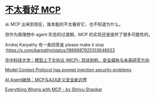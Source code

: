 # [不太看好 MCP](https://github.com/VandeeFeng/gitmemo/issues/50)

从 MCP 出来到现在，我本能的不太看好它，也不知道为什么。

但作为我理想中 agent 形态的过渡期，MCP 的实现还是提供了很多可能性的。

Andrej Karpathy 有一条回答是 please make it stop :https://x.com/karpathy/status/1899887925103648933

[华中科技大学｜模型上下文协议 (MCP)- 现状剖析、安全威胁与未来研究方向](https://mp.weixin.qq.com/s/pzuhLTK4uwdzbReJAwhETw)

[Model Context Protocol has prompt injection security problems](https://simonwillison.net/2025/Apr/9/mcp-prompt-injection/#atom-everything)

[AI Agent破局：MCP与A2A定义安全新边界](https://mp.weixin.qq.com/s/x3N7uPV1sTRyGWPH0jnz7w)

[Everything Wrong with MCP - by Shrivu Shankar](https://blog.sshh.io/p/everything-wrong-with-mcp)